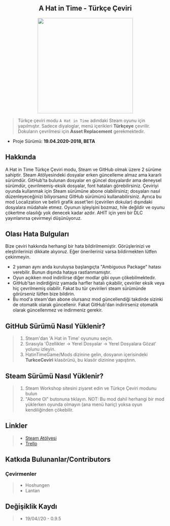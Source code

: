 <h2 align="center"> A Hat in Time - Türkçe Çeviri </h2>
<p align="center"><img width="300" height="300" src="https://github.com/Hoshungen/AHatinTime_TRK/blob/master/TurkceCeviri/icon_TRK.jpg"></p>

> Türkçe çeviri modu `A Hat in Time` adındaki Steam oyunu için yapılmıştır. Sadece diyaloglar, menü içerikleri **Türkçeye** çevrilir. Dokuların çevrilmesi için **Asset Replacement** gerekmektedir.

* Proje Sürümü: **19.04.2020-2018, BETA**

## Hakkında
A Hat in Time Türkçe Çeviri modu, Steam ve GitHub olmak üzere 2 sürüme sahiptir. Steam Atölyesindeki dosyalar erken güncelleme almaz ama kararlı sürümdür. GitHub'ta bulunan dosyalar en güncel dosyalardır ama deneysel sürümdür, çevrilmemiş-eksik dosyalar, font hataları görebilirsiniz. Çeviriyi oyunda kullanmak için Steam sürümüne abone olabilirsiniz; dosyaları nasıl düzenleyeceğinizi biliyorsanız GitHub sürümünü kullanabilirsiniz. Ayrıca bu mod Localization ve belirli grafik asset'leri (çevirilen dokular) dışındaki dosyalara müdahale etmez. Oyunun işleyişini bozmaz, hile değildir ve oyunu çökertme olasılığı yok denecek kadar azdır. AHIT için yeni bir DLC yayınlanırsa çevirmeyi düşünüyoruz.

## Olası Hata Bulguları
Bize çeviri hakkında herhangi bir hata bildirilmemiştir. Görüşlerinizi ve eleştirilerinizi dikkate alıyoruz. Eğer önerileriniz varsa bildirmekten lütfen çekinmeyin.
* 2 yaman aynı anda kuruluysa başlangıçta "Ambiguous Package" hatası verebilir. Bunun dışında hataya rastlanmamıştır.
* Oyun açıkken mod indirilirse diğer modlar gibi oyun çökebilmektedir.
* GitHub'tan indirdiğiniz yamada harfler hatalı çıkabilir, çeviriler eksik veya hiç çevrilmemiş olabilir. Fakat bu tür çevirileri steam sürümünde görürseniz lütfen bize bildirin.
* Bu mod'a steam'dan abone olursanız mod güncellendiği takdirde sizinki de otomatik olarak güncellenir. Fakat GitHub'dan indirirseniz otomatik olarak güncellenmez ve indirmeniz gerekir.

## GitHub Sürümü Nasıl Yüklenir?
> 1. Steam'dan 'A Hat in Time' oyununu seçin.
> 2. Sırasıyla 'Özellikler → Yerel Dosyalar → Yerel Dosyalara Gözat' yolunu izleyin.
> 3. HatinTimeGame/Mods dizinine gelin, dosyanın içerisindeki **TurkceCeviri** klasörünü, bu klasör dizinine yapıştırın.

## Steam Sürümü Nasıl Yüklenir?
> 1. Steam Workshop sitesini ziyaret edin ve Türkçe Çeviri modunu bulun
> 2. "Abone Ol" butonuna tıklayın.
> NOT: Bu mod dahil herhangi bir mod yüklerken oyunda olmayın (ana menü hariç) yoksa oyun kendiliğinden çökebilir.

## Linkler
> * [Steam Atölyesi](https://steamcommunity.com/sharedfiles/filedetails/?id=2066537900 "Steam Atölye Sayfası")
> * [Trello](https://trello.com/b/kSIQkuJG/a-hat-in-time-t%C3%BCrk%C3%A7e-%C3%A7eviri "Trello Sayfası")

## Katkıda Bulunanlar/Contributors
### Çevirmenler
> * Hoshungen
> * Lantan

## Değişiklik Kaydı
> * 19/04//20 - 0.9.5
